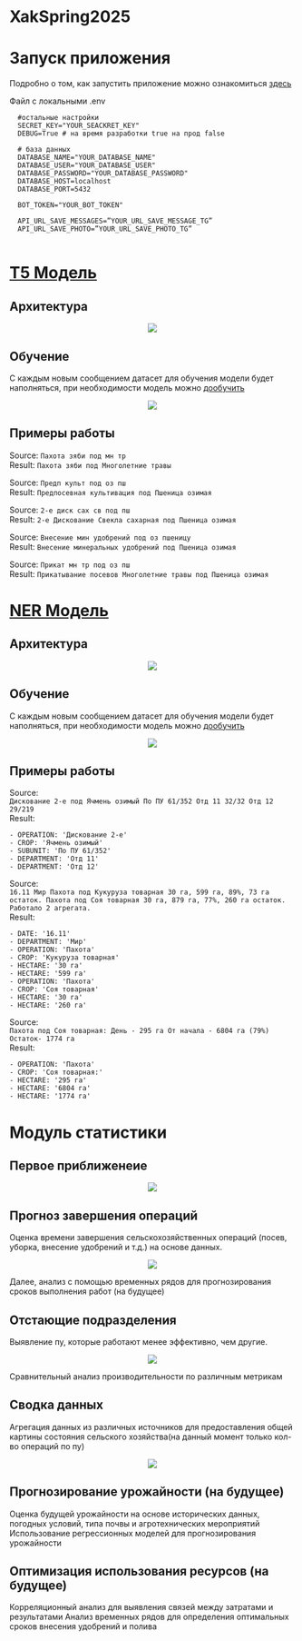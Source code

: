 # XakSpring2025
# Запуск приложения
Подробно о том, как запустить приложение можно ознакомиться [здесь](https://docs.google.com/document/d/1oJkp8JR5VXREeSYAtVvYwlhVJV2tEBxsL16Jxt50BH4/edit?usp=sharing)

Файл с локальными .env 
```
  #остальные настройки
  SECRET_KEY="YOUR_SEACKRET_KEY"
  DEBUG=True # на время разработки true на прод false

  # база данных
  DATABASE_NAME="YOUR_DATABASE_NAME"
  DATABASE_USER="YOUR_DATABASE_USER"
  DATABASE_PASSWORD="YOUR_DATABASE_PASSWORD"
  DATABASE_HOST=localhost
  DATABASE_PORT=5432

  BOT_TOKEN="YOUR_BOT_TOKEN"

  API_URL_SAVE_MESSAGES=”YOUR_URL_SAVE_MESSAGE_TG”
  API_URL_SAVE_PHOTO=”YOUR_URL_SAVE_PHOTO_TG”


```

# [T5 Модель](https://huggingface.co/RimasZzz/agriculture_text_transform_model)
## Архитектура
<p align="center">
  <img src="./server/xakatonDRF/T5_model/assets/model_architecturejpg.jpg">
</p>

## Обучение
С каждым новым сообщением датасет для обучения модели будет наполняться, при необходимости модель можно [дообучить](server/xakatonDRF/T5_model/train.py)
<p align="center">
  <img src="./server/xakatonDRF/T5_model/assets/trainLoss.jpg">
</p>

## Примеры работы
Source: `Пахота зяби под мн тр`<br>
Result: `Пахота зяби под Многолетние травы`

Source: `Предп культ под оз пш`<br>
Result: `Предпосевная культивация под Пшеница озимая`

Source: `2-е диск сах св под пш`<br>
Result: `2-е Дискование Свекла сахарная под Пшеница озимая`

Source: `Внесение мин удобрений под оз пшеницу`<br>
Result: `Внесение минеральных удобрений под Пшеница озимая`

Source: `Прикат мн тр под оз пш`<br>
Result: `Прикатывание посевов Многолетние травы под Пшеница озимая`

# [NER Модель](https://huggingface.co/RimasZzz/agriculture_bert-base-multilingual-cased/blob)
## Архитектура
<p align="center">
  <img src="./server/xakatonDRF/ner_model/assets/model_architecturejpg.jpg">
</p>

## Обучение
С каждым новым сообщением датасет для обучения модели будет наполняться, при необходимости модель можно [дообучить](server/xakatonDRF/ner_model/ner_model.py)
<p align="center">
  <img src="./server/xakatonDRF/ner_model/assets/trainLoss.jpg">
</p>

## Примеры работы
Source: <br>
```Дискование 2-е под Ячмень озимый По ПУ 61/352 Отд 11 32/32 Отд 12 29/219```<br>
Result:
```
- OPERATION: 'Дискование 2-е'
- CROP: 'Ячмень озимый'
- SUBUNIT: 'По ПУ 61/352'
- DEPARTMENT: 'Отд 11'
- DEPARTMENT: 'Отд 12'
```

Source: <br>
```16.11 Мир Пахота под Кукуруза товарная 30 га, 599 га, 89%, 73 га остаток. Пахота под Соя товарная 30 га, 879 га, 77%, 260 га остаток. Работало 2 агрегата.```<br>
Result:
```
- DATE: '16.11'
- DEPARTMENT: 'Мир'
- OPERATION: 'Пахота'
- CROP: 'Кукуруза товарная'
- HECTARE: '30 га'
- HECTARE: '599 га'
- OPERATION: 'Пахота'
- CROP: 'Соя товарная'
- HECTARE: '30 га'
- HECTARE: '260 га'
```

Source: <br>
```Пахота под Соя товарная: День - 295 га От начала - 6804 га (79%) Остаток- 1774 га```<br>
Result:
```
- OPERATION: 'Пахота'
- CROP: 'Соя товарная:'
- HECTARE: '295 га'
- HECTARE: '6804 га'
- HECTARE: '1774 га'
```

# Модуль статистики
## Первое приближенеие
<p align="center">
  <img src="ner_model/analysis/analysis_1.jpg">
</p>

## Прогноз завершения операций

Оценка времени завершения сельскохозяйственных операций (посев, уборка, внесение удобрений и т.д.) на основе данных.

<p align="center">
  <img src="ner_model/analysis/analysis_2.png">
</p>

Далее, анализ с помощью временных рядов для прогнозирования сроков выполнения работ (на будущее)

## Отстающие подразделения

Выявление пу, которые работают менее эффективно, чем другие.

<p align="center">
  <img src="ner_model/analysis/analysis_3.png">
</p>

Сравнительный анализ производительности по различным метрикам

## Сводка данных
Агрегация данных из различных источников для предоставления общей картины состояния сельского хозяйства(на данный момент только кол-во операций по пу)
<p align="center">
  <img src="ner_model/analysis/analysis_4.png">
</p>

## Прогнозирование урожайности (на будущее)
Оценка будущей урожайности на основе исторических данных, погодных условий, типа почвы и агротехнических мероприятий
Использование регрессионных моделей для прогнозирования урожайности

## Оптимизация использования ресурсов (на будущее)
Корреляционный анализ для выявления связей между затратами и результатами
Анализ временных рядов для определения оптимальных сроков внесения удобрений и полива


